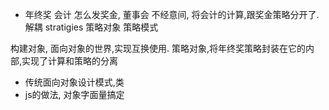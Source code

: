 - 年终奖  会计
怎么发奖金,  董事会
不经意间, 将会计的计算,跟奖金策略分开了.
解耦
stratigies  策略对象
策略模式

构建对象, 面向对象的世界,实现互换使用.
策略对象,将年终奖策略封装在它的内部,实现了计算和策略的分离
- 传统面向对象设计模式,类
- js的做法, 对象字面量搞定